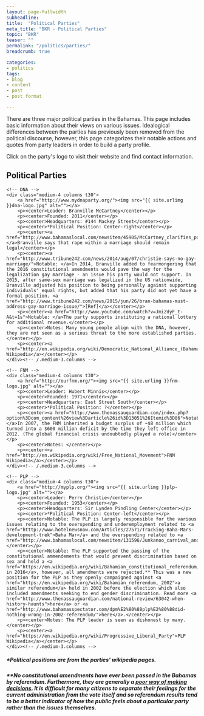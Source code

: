 ```yaml
---
layout: page-fullwidth
subheadline:
title:  "Political Parties"
meta_title: "BKR - Political Parties"
topic: "BKR"
teaser: ""
permalink: "/politics/parties/"
breadcrumb: true

categories:
- politics
tags:
- blog
- content
- post
- post format

---
```

There are three major political parties in the Bahamas. This page includes basic information about their views on various issues. Idealogical differences between the parties has previously been removed from the political discourse, however, this page categorizes their notable actions and quotes from party leaders in order to build a party profile.

Click on the party's logo to visit their website and find contact information.

## Political Parties

<div class="row">

	<!-- DNA -->
	<div class="medium-4 columns t30">
		<a href="http://www.mydnaparty.org/"><img src="{{ site.urlimg }}dna-logo.jpg" alt=""></a>
		<p><center>Leader: Branville McCartney</center></p>
		<p><center>Founded: 2011</center></p>
		<p><center>Headquarters: #144 Mackey Street</center></p>
		<p><center>*Political Position: Center-right</center></p>
		<p><center><a href="http://www.bahamaslocal.com/newsitem/45905/McCartney_clarifies_position_on_marital_rape_issue.html">Notable: </a>Branville says that rape within a marriage should remain legal</center></p>
		<p><center><a href="http://www.tribune242.com/news/2014/aug/07/christie-says-no-gay-marriage/">Notable: </a>In 2014, Branville added to fearmongering that the 2016 constitutional amendments would pave the way for the legalization gay marriage - an issue his party would not support. In 2015, after same-sex marriage was legalized in the US nationwide, Branville adjusted his position to being personally against supporting individuals' equal rights, but added that his party did not yet have a formal position. <a href="http://www.tribune242.com/news/2015/jun/26/bran-bahamas-must-address-gay-marriage-issue/">[Ref]</a></center></p>
		<p><center><a href="http://www.youtube.com/watch?v=JmiZdyF_t-A&t=1s">Notable: </a>The party supports instituting a national lottery for additional revenue.</center></p>
		<p><center>Notes: Many young people align with the DNA, however, they are not seen as a serious threat to the more established parties.</center></p>
		<p><center><a href="http://en.wikipedia.org/wiki/Democratic_National_Alliance_(Bahamas)">DNA Wikipedia</a></center></p>
	</div><!-- /.medium-3.columns -->

	<!-- FNM -->
	<div class="medium-4 columns t30">
		<a href="http://ourfnm.org/"><img src="{{ site.urlimg }}fnm-logo.jpg" alt=""></a>
		<p><center>Leader: Hubert Minnis</center></p>
		<p><center>Founded: 1971</center></p>
		<p><center>Headquarters: East Street South</center></p>
		<p><center>*Political Position: ?</center></p>
		<p><center><a href="http://www.thenassauguardian.com/index.php?option%3Dcom_content%26view%3Darticle%26id%3D13051%26Itemid%3D86">Notable: </a>In 2007, the FNM inherited a budget surplus of ~$8 million which turned into a $600 million deficit by the time they left office in 2012. (The global financial crisis undoubtedly played a role)</center></p>
		<p><center>Notes: </center></p>
		<p><center><a href="http://en.wikipedia.org/wiki/Free_National_Movement">FNM Wikipedia</a></center></p>
	</div><!-- /.medium-3.columns -->

	<!-- PLP -->
	<div class="medium-4 columns t30">
		<a href="http://myplp.org/"><img src="{{ site.urlimg }}plp-logo.jpg" alt=""></a>
		<p><center>Leader: Perry Christie</center></p>
		<p><center>Founded: 1953</center></p>
		<p><center>Headquarters: Sir Lynden Pindling Center</center></p>
		<p><center>*Political Position: Center-left</center></p>
		<p><center>Notable: The PLP is largely responsible for the various issues relating to the overspending and underemployment related to <a href="htttp://www.hotelnewsnow.com/Articles/27571/Tracking-Baha-Mars-development-trek">Baha Mar</a> and the overspending related to <a href="http://www.bahamaslocal.com/newsitem/131596/Junkanoo_carnival_and_how_we_define_success.html">Carnival</a>.</center></p>
		<p><center>Notable: The PLP supported the passing of the constitutional ammendements that would prevent discrimination based on sex and held a <a href="https://en.wikipedia.org/wiki/Bahamian_constitutional_referendum,_2016">referndum in 2016</a>, however, all amendments were rejected.** This was a new position for the PLP as they openly campaigned against <a href="https://en.wikipedia.org/wiki/Bahamian_referendum,_2002">a similar referendum</a> held in 2002 before the election which also included amendments seeking to end gender discrimination. Read more <a href="http://www.thenassauguardian.com/national-review/63042-when-history-haunts">here</a> or <a href="http://www.bahamasspectator.com/dpm%E2%80%88plp%E2%80%88did-nothing-wrong-in-2002-referendum/">here</a>.</center></p>	
		<p><center>Notes: The PLP leader is seen as dishonest by many.</center></p>
		<p><center><a href="https://en.wikipedia.org/wiki/Progressive_Liberal_Party">PLP Wikipedia</a></center></p>
	</div><!-- /.medium-3.columns -->

</div><!-- /.row -->

<h5>*Political positions are from the parties' wikipedia pages.</h5>
<h5>**No constitutional amendments have ever been passed in the Bahamas by referendum. Furthermore, they are generally a <a href="http://www.politico.com/magazine/story/2016/07/brexit-trump-referendums-political-exclusion-214014">poor way of making decisions</a>. It is difficult for many citizens to separate their feelings for the current administration from the vote itself and so referendum results tend to be a better indicator of how the public feels about a particular party rather than the issues themselves.</h5>

